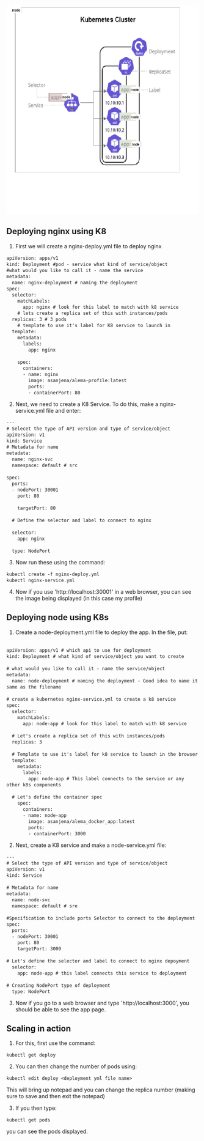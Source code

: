 

![Alt text](<Images/Cluster diagram.png>)



## Deploying nginx using K8


1. First we will create a nginx-deploy.yml file to deploy nginx

```
apiVersion: apps/v1
kind: Deployment #pod - service what kind of service/object
#what would you like to call it - name the service 
metadata:
  name: nginx-deployment # naming the deployment
spec:
  selector:
    matchLabels:
      app: nginx # look for this label to match with k8 service
    # lets create a replica set of this with instances/pods
  replicas: 3 # 3 pods
    # template to use it's label for K8 service to launch in
  template:
    metadata:
      labels:
        app: nginx

    spec:
      containers:
      - name: nginx
        image: asanjena/alema-profile:latest
        ports:
        - containerPort: 80

```


2. Next, we need to create a K8 Service. To do this, make a nginx-service.yml file and enter:

```
---
# Selecet the type of API version and type of service/object
apiVersion: v1
kind: Service
# Metadata for name
metadata:
  name: nginx-svc
  namespace: default # src

spec:
  ports:
  - nodePort: 30001
    port: 80

    targetPort: 80

  # Define the selector and label to connect to nginx

  selector:
    app: nginx

  type: NodePort
  ```

  3. Now run these using the command:

  ```
  kubectl create -f nginx-deploy.yml
  kubectl nginx-service.yml
  ```

  4. Now if you use 'http://localhost:30001' in a web browser, you can see the image being displayed (in this case my profile)






  ## Deploying node using K8s


  1. Create a node-deployment.yml file to deploy the app. In the file, put:

```
  
apiVersion: apps/v1 # which api to use for deployment
kind: Deployment # what kind of service/object you want to create

# what would you like to call it - name the service/object
metadata:
  name: node-deployment # naming the deployment - Good idea to name it same as the filename

# create a kubernetes nginx-service.yml to create a k8 service
spec:
  selector:
    matchLabels:
      app: node-app # look for this label to match with k8 service

  # Let's create a replica set of this with instances/pods
  replicas: 3

  # Template to use it's label for k8 service to launch in the browser
  template:
    metadata:
      labels:
        app: node-app # This label connects to the service or any other k8s components

  # Let's define the container spec
    spec:
      containers:
      - name: node-app
        image: asanjena/alema_docker_app:latest
        ports:
        - containerPort: 3000

```

2. Next, create a K8 service and make a node-service.yml file:

```
---
# Select the type of API version and type of service/object
apiVersion: v1
kind: Service

# Metadata for name
metadata:
  name: node-svc
  namespace: default # sre

#Specification to include ports Selector to connect to the deployment
spec:
  ports:
  - nodePort: 30001
    port: 80
    targetPort: 3000

# Let's define the selector and label to connect to nginx depoyment
  selector:
    app: node-app # this label connects this service to deployment

# Creating NodePort type of deployment
  type: NodePort

```
3. Now if you go to a web browser and type 'http://localhost:3000', you should be able to see the app page. 




## Scaling in action

1. For this, first use the command:

```
kubectl get deploy
```

2. You can then change the number of pods using:

```
kubectl edit deploy <deployment yml file name>
```

This will bring up notepad and you can change the replica number (making sure to save and then exit the notepad)

3. If you then type:

```
kubectl get pods
```

you can see the pods displayed. 